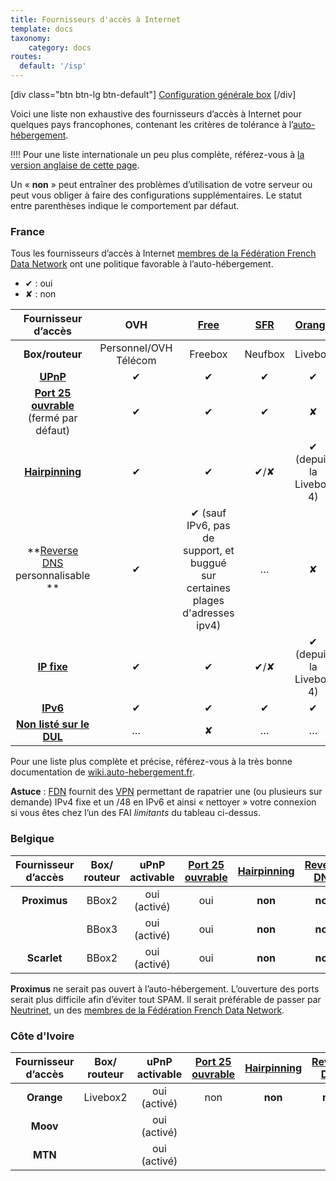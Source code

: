 ```yaml
---
title: Fournisseurs d'accès à Internet
template: docs
taxonomy:
    category: docs
routes:
  default: '/isp'
---
```


[div class="btn btn-lg btn-default"] [ Configuration générale box](/isp_box_config) [/div]

Voici une liste non exhaustive des fournisseurs d’accès à Internet pour quelques pays francophones, contenant les critères de tolérance à l’[auto-hébergement](/selfhosting).

!!!! Pour une liste internationale un peu plus complète, référez-vous à [la version anglaise de cette page](/../en/isp).

Un « **non** » peut entraîner des problèmes d’utilisation de votre serveur ou peut vous obliger à faire des configurations supplémentaires. Le statut entre parenthèses indique le comportement par défaut.

### France

Tous les fournisseurs d’accès à Internet [membres de la Fédération French Data Network](http://www.ffdn.org/fr/membres) ont une politique favorable à l’auto-hébergement.
* ✔ : oui
* ✘ : non

| Fournisseur d’accès | OVH | [Free](/isp_free) | [SFR](/isp_sfr) | [Orange](/isp_orange) | Bouygues<br>Télécom | Darty |
| :---: | :---: | :---: | :---: | :---: | :---: | :---: |
| **Box/routeur** | Personnel/OVH Télécom | Freebox | Neufbox | Livebox | Bbox | Dartybox |
| **[UPnP](https://fr.wikipedia.org/wiki/Universal_Plug_and_Play)** | ✔ | ✔ | ✔ | ✔ | ✔ | ✔ |
| **[Port 25 ouvrable](/email)**<br> (fermé par défaut) | ✔ | ✔ | ✔ | ✘ | ✔ | ✔ |
| **[Hairpinning](http://fr.wikipedia.org/wiki/Hairpinning)** | ✔ | ✔ | ✔/✘ | ✔ (depuis la Livebox 4) | ✔ | ✔ |
| **[Reverse DNS](https://en.wikipedia.org/wiki/Reverse_DNS_lookup)<br>personnalisable ** | ✔ | ✔ (sauf IPv6, pas de support, et buggué sur certaines plages d'adresses ipv4) | … | ✘ | ✘ | ✘ |
| **[IP fixe](/dns_dynamicip)** | ✔ | ✔ | ✔/✘ | ✔ (depuis la Livebox 4) | ✔ | ✔ |
| **[IPv6](https://fr.wikipedia.org/wiki/IPv6)** | ✔ | ✔ | ✔ | ✔ | … | … |
| **[Non listé sur le DUL](https://en.wikipedia.org/wiki/Dialup_Users_List)** | … | ✘ | … | … | … | … |
Pour une liste plus complète et précise, référez-vous à la très bonne documentation de [wiki.auto-hebergement.fr](http://wiki.auto-hebergement.fr/fournisseurs/fai#d%C3%A9tail_des_fai).

**Astuce** : [FDN](http://www.fdn.fr) fournit des [VPN](http://www.fdn.fr/-VPN-.html) permettant de rapatrier une (ou plusieurs sur demande) IPv4 fixe et un /48 en IPv6 et ainsi « nettoyer » votre connexion si vous êtes chez l’un des FAI *limitants* du tableau ci-dessus.

### Belgique

| Fournisseur d’accès | Box/ routeur | uPnP activable | [Port 25 ouvrable](/email)| [Hairpinning](http://fr.wikipedia.org/wiki/Hairpinning) | [Reverse DNS](https://en.wikipedia.org/wiki/Reverse_DNS_lookup) | IP fixe |
| :---: | :---: | :---: | :---: | :---: | :---: | :---: |
| **Proximus** | BBox2 | oui (activé) | oui | **non** | **non** | **non** |
| | BBox3 | oui (activé) | oui | **non** | **non** | **non** |
| **Scarlet** | BBox2 | oui (activé) | oui | **non** | **non** | **non** |

**Proximus** ne serait pas ouvert à l’auto-hébergement. L’ouverture des ports serait plus difficile afin d’éviter tout SPAM. Il serait préférable de passer par [Neutrinet](http://neutrinet.be), un des [membres de la Fédération French Data Network](http://www.ffdn.org/fr/membres).

### Côte d'Ivoire

| Fournisseur d’accès | Box/ routeur | uPnP activable | [Port 25 ouvrable](/email)| [Hairpinning](http://fr.wikipedia.org/wiki/Hairpinning) | [Reverse DNS](https://en.wikipedia.org/wiki/Reverse_DNS_lookup) | IP fixe |
| :---: | :---: | :---: | :---: | :---: | :---: | :---: |
| **Orange** | Livebox2 | oui (activé) | non | **non** | **non** | **non** |
| **Moov** |  | oui (activé) |  |  |  |  |
| **MTN** |  | oui (activé) |  |  |  | |
